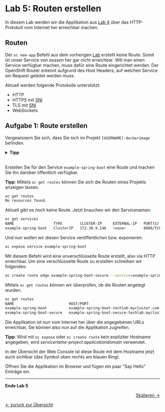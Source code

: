 # Lab 5: Routen erstellen

In diesem Lab werden wir die Applikation aus [Lab 4](04_deploy_dockerimage.md) über das HTTP-Protokoll vom Internet her erreichbar machen.


## Routen

Der `oc new-app` Befehl aus dem vorherigen [Lab](04_deploy_dockerimage.md) erstellt keine Route.
Somit ist unser Service von _aussen_ her gar nicht erreichbar.
Will man einen Service verfügbar machen, muss dafür eine Route eingerichtet werden.
Der OpenShift Router erkennt aufgrund des Host Headers, auf welchen Service ein Request geleitet werden muss.

Aktuell werden folgende Protokolle unterstützt:

- HTTP
- HTTPS mit [SNI](https://en.wikipedia.org/wiki/Server_Name_Indication)
- TLS mit [SNI](https://en.wikipedia.org/wiki/Server_Name_Indication)
- WebSockets


## Aufgabe 1: Route erstellen

Vergewissern Sie sich, dass Sie sich im Projekt `[USERNAME]-dockerimage` befinden.

<details><summary><b>Tipp</b></summary>oc project [USERNAME]-dockerimage</details><br/>

Erstellen Sie für den Service `example-spring-boot` eine Route und machen Sie ihn darüber öffentlich verfügbar.

__Tipp__:
Mittels `oc get routes` können Sie sich die Routen eines Projekts anzeigen lassen.

```bash
oc get routes
No resources found.
```

Aktuell gibt es noch keine Route. Jetzt brauchen wir den Servicenamen:

```bash
oc get services
NAME                  TYPE        CLUSTER-IP     EXTERNAL-IP   PORT(S)                               AGE
example-spring-boot   ClusterIP   172.30.9.146   <none>        8080/TCP,8778/TCP,9000/TCP,9779/TCP   16m
```

Und nun wollen wir diesen Service veröffentlichen bzw. exponieren:

```bash
oc expose service example-spring-boot
```

Mit diesem Befehl wird eine unverschlüsselte Route erstellt, also via HTTP erreichbar.
Um eine verschlüsselte Route zu erstellen schreiben wir folgendes:

```bash
oc create route edge example-spring-boot-secure --service=example-spring-boot
```

Mittels `oc get routes` können wir überprüfen, ob die Routen angelegt wurden.

```bash
oc get routes
NAME                         HOST/PORT                                         PATH      SERVICES              PORT       TERMINATION   WILDCARD
example-spring-boot          example-spring-boot-techlab.mycluster.com                   example-spring-boot   8080-tcp                 None
example-spring-boot-secure   example-spring-boot-secure-techlab.mycluster.com            example-spring-boot   8080-tcp   edge          None
```

Die Applikation ist nun vom Internet her über die angegebenen URLs erreichbar, Sie können also nun auf die Applikation zugreifen.

__Tipp__:
Wird mit `oc expose` oder `oc create route` kein expliziter Hostname angegeben, wird _servicename-project.applicationdomain_ verwendet.

In der Übersicht der Web Console ist diese Route mit dem Hostname jetzt auch sichtbar (das Symbol oben rechts am blauen Ring).

Öffnen Sie die Applikation im Browser und fügen ein paar "Say Hello" Einträge ein.

---

__Ende Lab 5__

<p width="100px" align="right"><a href="06_scale.md">Skalieren →</a></p>

[← zurück zur Übersicht](../README.md)
